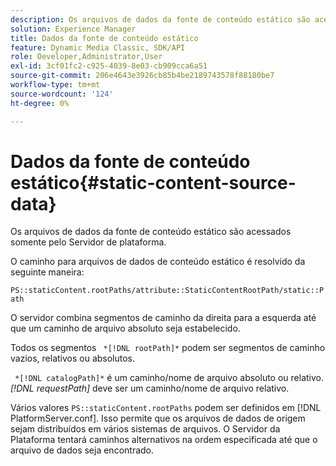 ```yaml
---
description: Os arquivos de dados da fonte de conteúdo estático são acessados somente pelo Servidor de plataforma.
solution: Experience Manager
title: Dados da fonte de conteúdo estático
feature: Dynamic Media Classic, SDK/API
role: Developer,Administrator,User
exl-id: 3cf01fc2-c925-4039-8e03-cb909cca6a51
source-git-commit: 206e4643e3926cb85b4be2189743578f88180be7
workflow-type: tm+mt
source-wordcount: '124'
ht-degree: 0%

---
```


# Dados da fonte de conteúdo estático{#static-content-source-data}

Os arquivos de dados da fonte de conteúdo estático são acessados somente pelo Servidor de plataforma.

O caminho para arquivos de dados de conteúdo estático é resolvido da seguinte maneira:

`PS::staticContent.rootPaths/attribute::StaticContentRootPath/static::Path`

O servidor combina segmentos de caminho da direita para a esquerda até que um caminho de arquivo absoluto seja estabelecido.

Todos os segmentos ` *[!DNL rootPath]*` podem ser segmentos de caminho vazios, relativos ou absolutos.

` *[!DNL catalogPath]*` é um caminho/nome de arquivo absoluto ou relativo. *[!DNL requestPath]* deve ser um caminho/nome de arquivo relativo.

Vários valores `PS::staticContent.rootPaths` podem ser definidos em [!DNL PlatformServer.conf]. Isso permite que os arquivos de dados de origem sejam distribuídos em vários sistemas de arquivos. O Servidor da Plataforma tentará caminhos alternativos na ordem especificada até que o arquivo de dados seja encontrado.
